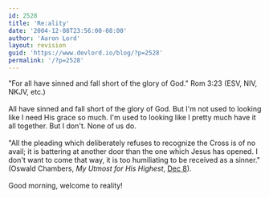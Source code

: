```yaml
---
id: 2528
title: 'Re:ality'
date: '2004-12-08T23:56:00-08:00'
author: 'Aaron Lord'
layout: revision
guid: 'https://www.devlord.io/blog/?p=2528'
permalink: '/?p=2528'
---
```


"For all have sinned and fall short of the glory of God." Rom 3:23 (ESV, NIV, NKJV, etc.)<br /><br />All have sinned and fall short of the glory of God.  But I'm not used to looking like I need His grace so much.  I'm used to looking like I pretty much have it all together.  But I don't.  None of us do.<br /><br />"All the pleading which deliberately refuses to recognize the Cross is of no avail; it is battering at another door than the one which Jesus has opened.  I don't want to come that way, it is too humiliating to be received as a sinner."  (Oswald Chambers, <i>My Utmost for His Highest</i>, <a href="http://www.gospelcom.net/rbc/utmost/12/08/" target="_blank" rel="noopener">Dec 8</a>).<br /><br />Good morning, welcome to reality!<div class="blogger-post-footer"></div>
